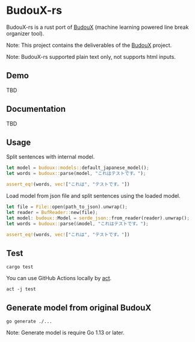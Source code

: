 # BudouX-rs

BudouX-rs is a rust port of [BudouX](https://github.com/google/budoux) (machine learning powered line break organizer tool).

Note:
This project contains the deliverables of the [BudouX](https://github.com/google/budoux) project.

Note:
BudouX-rs supported plain text only, not supports html inputs.

## Demo

TBD

## Documentation

TBD

## Usage

Split sentences with internal model.

```rust
let model = budoux::models::default_japanese_model();
let words = budoux::parse(model, "これはテストです。");

assert_eq!(words, vec!["これは", "テストです。"])
```

Load model from json file and split sentences using the loaded model.

```rust
let file = File::open(path_to_json).unwrap();
let reader = BufReader::new(file);
let model: budoux::Model = serde_json::from_reader(reader).unwrap();
let words = budoux::parse(&model, "これはテストです。");

assert_eq!(words, vec!["これは", "テストです。"])
```

## Test

```console
cargo test
```

You can use GitHub Actions locally by [act](https://github.com/nektos/act).

```console
act -j test
```

## Generate model from original BudouX

```console
go generate ./...
```

Note:
Generate model is require Go 1.13 or later.
